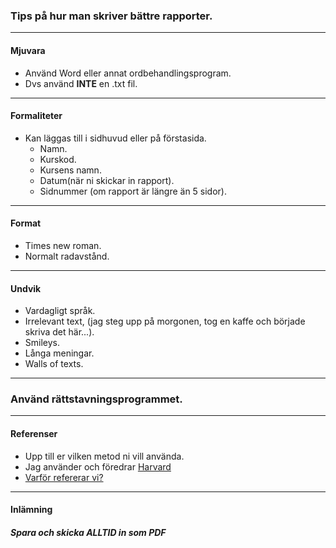 ### Tips på hur man skriver bättre rapporter.


---

#### Mjuvara
* Använd Word eller annat ordbehandlingsprogram.
* Dvs använd **INTE** en .txt fil.


---

#### Formaliteter
* Kan läggas till i sidhuvud eller på förstasida.
  * Namn.
  * Kurskod.
  * Kursens namn.
  * Datum(när ni skickar in rapport).
  * Sidnummer (om rapport är längre än 5 sidor).



---

#### Format
* Times new roman.
* Normalt radavstånd.



---

#### Undvik
* Vardagligt språk.
* Irrelevant text, (jag steg upp på morgonen, tog en kaffe och började skriva det här...).
* Smileys.
* Långa meningar.
* Walls of texts.



---

### Använd rättstavningsprogrammet.



---

#### Referenser
* Upp till er vilken metod ni vill använda.
* Jag använder och föredrar <a href="https://www.hb.se/Biblioteket/Skriva-och-referera/Referera-till-kallor/Guide-till-Harvardsystemet/NYA-Harvardsystemet/kort-introduktion/">Harvard</a>
* <a href="https://hv.se.libguides.com/referera">Varför refererar vi?</a>



---

#### Inlämning
##### Spara och skicka ALLTID in som PDF